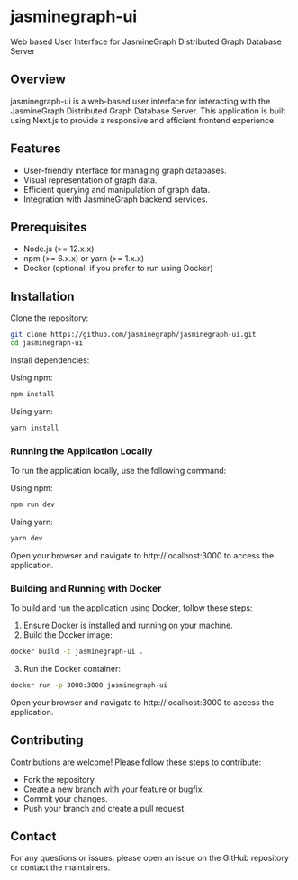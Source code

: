 # jasminegraph-ui

Web based User Interface for JasmineGraph Distributed Graph Database Server

## Overview

jasminegraph-ui is a web-based user interface for interacting with the JasmineGraph Distributed Graph Database Server. This application is built using Next.js to provide a responsive and efficient frontend experience.

## Features

- User-friendly interface for managing graph databases.
- Visual representation of graph data.
- Efficient querying and manipulation of graph data.
- Integration with JasmineGraph backend services.

## Prerequisites

- Node.js (>= 12.x.x)
- npm (>= 6.x.x) or yarn (>= 1.x.x)
- Docker (optional, if you prefer to run using Docker)

## Installation

Clone the repository:

```bash
git clone https://github.com/jasminegraph/jasminegraph-ui.git
cd jasminegraph-ui
```

Install dependencies:

Using npm:

```bash
npm install
```

Using yarn:

```bash
yarn install
```

### Running the Application Locally

To run the application locally, use the following command:

Using npm:

```bash
npm run dev
```

Using yarn:

```bash
yarn dev
```

Open your browser and navigate to http://localhost:3000 to access the application.

### Building and Running with Docker

To build and run the application using Docker, follow these steps:

1. Ensure Docker is installed and running on your machine.
2. Build the Docker image:

```bash
docker build -t jasminegraph-ui .
```

3. Run the Docker container:

```bash
docker run -p 3000:3000 jasminegraph-ui
```

Open your browser and navigate to http://localhost:3000 to access the application.

## Contributing

Contributions are welcome! Please follow these steps to contribute:

- Fork the repository.
- Create a new branch with your feature or bugfix.
- Commit your changes.
- Push your branch and create a pull request.

## Contact

For any questions or issues, please open an issue on the GitHub repository or contact the maintainers.
